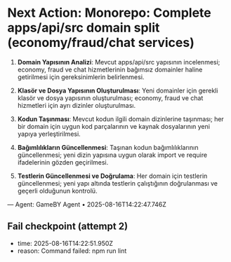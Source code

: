 # Next Action: Monorepo: Complete apps/api/src domain split (economy/fraud/chat services)

1. **Domain Yapısının Analizi**: Mevcut apps/api/src yapısının incelenmesi; economy, fraud ve chat hizmetlerinin bağımsız domainler haline getirilmesi için gereksinimlerin belirlenmesi.

2. **Klasör ve Dosya Yapısının Oluşturulması**: Yeni domainler için gerekli klasör ve dosya yapısının oluşturulması; economy, fraud ve chat hizmetleri için ayrı dizinler oluşturulması.

3. **Kodun Taşınması**: Mevcut kodun ilgili domain dizinlerine taşınması; her bir domain için uygun kod parçalarının ve kaynak dosyalarının yeni yapıya yerleştirilmesi.

4. **Bağımlılıkların Güncellenmesi**: Taşınan kodun bağımlılıklarının güncellenmesi; yeni dizin yapısına uygun olarak import ve require ifadelerinin gözden geçirilmesi.

5. **Testlerin Güncellenmesi ve Doğrulama**: Her domain için testlerin güncellenmesi; yeni yapı altında testlerin çalıştığının doğrulanması ve geçerli olduğunun kontrolü.

— Agent: GameBY Agent • 2025-08-16T14:22:47.746Z


## Fail checkpoint (attempt 2)
- time: 2025-08-16T14:22:51.950Z
- reason: Command failed: npm run lint
